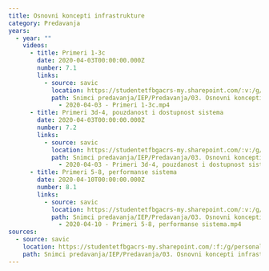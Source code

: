 ```yaml
---
title: Osnovni koncepti infrastrukture
category: Predavanja
years:
  - year: ""
    videos:
      - title: Primeri 1-3c
        date: 2020-04-03T00:00:00.000Z
        number: 7.1
        links:
          - source: savic
            location: https://studentetfbgacrs-my.sharepoint.com/:v:/g/personal/sa190595d_student_etf_bg_ac_rs/EUCfDj0BH4ZLgvt8nkeJDrQBXV_-KUZfoIUCk312AGi13g
            path: Snimci predavanja/IEP/Predavanja/03. Osnovni koncepti infrastrukture/07.01
              - 2020-04-03 - Primeri 1-3c.mp4
      - title: Primeri 3d-4, pouzdanost i dostupnost sistema
        date: 2020-04-03T00:00:00.000Z
        number: 7.2
        links:
          - source: savic
            location: https://studentetfbgacrs-my.sharepoint.com/:v:/g/personal/sa190595d_student_etf_bg_ac_rs/Ed1hcpGubiJBqiWp65vO4_8BKKTUojmuovhdP10pMevYlg
            path: Snimci predavanja/IEP/Predavanja/03. Osnovni koncepti infrastrukture/07.02
              - 2020-04-03 - Primeri 3d-4, pouzdanost i dostupnost sistema.mp4
      - title: Primeri 5-8, performanse sistema
        date: 2020-04-10T00:00:00.000Z
        number: 8.1
        links:
          - source: savic
            location: https://studentetfbgacrs-my.sharepoint.com/:v:/g/personal/sa190595d_student_etf_bg_ac_rs/EYUhur0vvBVDvaxXl00sZEIBV9lYq4CbDz0K5HPezY1_vg
            path: Snimci predavanja/IEP/Predavanja/03. Osnovni koncepti infrastrukture/08.01
              - 2020-04-10 - Primeri 5-8, performanse sistema.mp4
sources:
  - source: savic
    location: https://studentetfbgacrs-my.sharepoint.com/:f:/g/personal/sa190595d_student_etf_bg_ac_rs/EtUkSQ4CAp1KtXuy9aYiRzsBhdIvCOyCn3A-zNEvEN38JA
    path: Snimci predavanja/IEP/Predavanja/03. Osnovni koncepti infrastrukture
---
```



